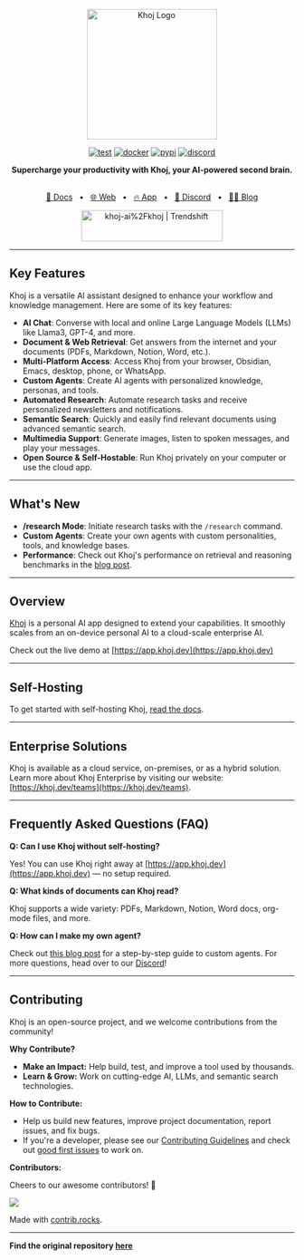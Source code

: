 <p align="center">
  <img src="https://assets.khoj.dev/khoj-logo-sideways-1200x540.png" width="230" alt="Khoj Logo">
</p>

<div align="center">
  
[![test](https://github.com/khoj-ai/khoj/actions/workflows/test.yml/badge.svg)](https://github.com/khoj-ai/khoj/actions/workflows/test.yml)
[![docker](https://github.com/khoj-ai/khoj/actions/workflows/dockerize.yml/badge.svg)](https://github.com/khoj-ai/khoj/pkgs/container/khoj)
[![pypi](https://github.com/khoj-ai/khoj/actions/workflows/pypi.yml/badge.svg)](https://pypi.org/project/khoj/)
[![discord](https://img.shields.io/discord/1112065956647284756?style=plastic&label=discord)](https://discord.gg/BDgyabRM6e)

</div>

<div align="center">
  <b>Supercharge your productivity with Khoj, your AI-powered second brain.</b>
</div>

<br />

<div align="center">

[📑 Docs](https://docs.khoj.dev)
<span>&nbsp;&nbsp;•&nbsp;&nbsp;</span>
[🌐 Web](https://khoj.dev)
<span>&nbsp;&nbsp;•&nbsp;&nbsp;</span>
[🔥 App](https://app.khoj.dev)
<span>&nbsp;&nbsp;•&nbsp;&nbsp;</span>
[💬 Discord](https://discord.gg/BDgyabRM6e)
<span>&nbsp;&nbsp;•&nbsp;&nbsp;</span>
[✍🏽 Blog](https://blog.khoj.dev)

<a href="https://trendshift.io/repositories/10318" target="_blank"><img src="https://trendshift.io/api/badge/repositories/10318" alt="khoj-ai%2Fkhoj | Trendshift" style="width: 250px; height: 55px;" width="250" height="55"/></a>

</div>

---

## Key Features

Khoj is a versatile AI assistant designed to enhance your workflow and knowledge management. Here are some of its key features:

*   **AI Chat**: Converse with local and online Large Language Models (LLMs) like Llama3, GPT-4, and more.
*   **Document & Web Retrieval**: Get answers from the internet and your documents (PDFs, Markdown, Notion, Word, etc.).
*   **Multi-Platform Access**: Access Khoj from your browser, Obsidian, Emacs, desktop, phone, or WhatsApp.
*   **Custom Agents**: Create AI agents with personalized knowledge, personas, and tools.
*   **Automated Research**: Automate research tasks and receive personalized newsletters and notifications.
*   **Semantic Search**: Quickly and easily find relevant documents using advanced semantic search.
*   **Multimedia Support**: Generate images, listen to spoken messages, and play your messages.
*   **Open Source & Self-Hostable**: Run Khoj privately on your computer or use the cloud app.

---

## What's New

*   **/research Mode**: Initiate research tasks with the `/research` command.
*   **Custom Agents**: Create your own agents with custom personalities, tools, and knowledge bases.
*   **Performance**: Check out Khoj's performance on retrieval and reasoning benchmarks in the [blog post](https://blog.khoj.dev/posts/evaluate-khoj-quality/).

---

## Overview

[Khoj](https://khoj.dev) is a personal AI app designed to extend your capabilities. It smoothly scales from an on-device personal AI to a cloud-scale enterprise AI.  

Check out the live demo at [https://app.khoj.dev](https://app.khoj.dev)

---

## Self-Hosting

To get started with self-hosting Khoj, [read the docs](https://docs.khoj.dev/get-started/setup).

---

## Enterprise Solutions

Khoj is available as a cloud service, on-premises, or as a hybrid solution. Learn more about Khoj Enterprise by visiting our website: [https://khoj.dev/teams](https://khoj.dev/teams).

---

## Frequently Asked Questions (FAQ)

**Q: Can I use Khoj without self-hosting?**

Yes! You can use Khoj right away at [https://app.khoj.dev](https://app.khoj.dev) — no setup required.

**Q: What kinds of documents can Khoj read?**

Khoj supports a wide variety: PDFs, Markdown, Notion, Word docs, org-mode files, and more.

**Q: How can I make my own agent?**

Check out [this blog post](https://blog.khoj.dev/posts/create-agents-on-khoj/) for a step-by-step guide to custom agents.
For more questions, head over to our [Discord](https://discord.gg/BDgyabRM6e)!

---

## Contributing

Khoj is an open-source project, and we welcome contributions from the community!

**Why Contribute?**

*   **Make an Impact:** Help build, test, and improve a tool used by thousands.
*   **Learn & Grow:** Work on cutting-edge AI, LLMs, and semantic search technologies.

**How to Contribute:**

*   Help us build new features, improve project documentation, report issues, and fix bugs.
*   If you're a developer, please see our [Contributing Guidelines](https://docs.khoj.dev/contributing/development) and check out [good first issues](https://github.com/khoj-ai/khoj/contribute) to work on.

**Contributors:**

Cheers to our awesome contributors! 🎉

<a href="https://github.com/khoj-ai/khoj/graphs/contributors">
  <img src="https://contrib.rocks/image?repo=khoj-ai/khoj" />
</a>

Made with [contrib.rocks](https://contrib.rocks).

---

**Find the original repository [here](https://github.com/khoj-ai/khoj)**